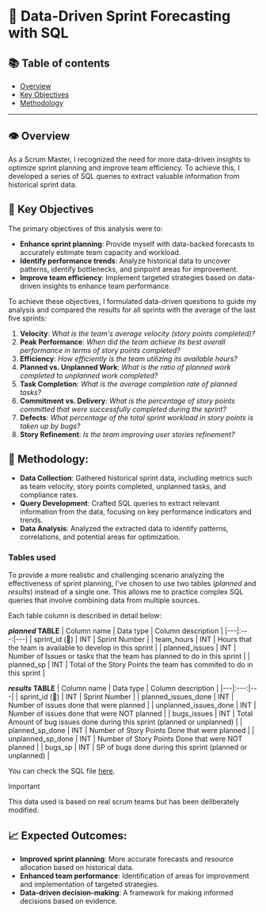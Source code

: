 # :mag_right: Data-Driven Sprint Forecasting with SQL

## 📚 Table of contents

- [Overview](#overview)
- [Key Objectives](#key-objectives)
- [Methodology](#methodology)

***

## :eye: Overview

As a Scrum Master, I recognized the need for more data-driven insights to optimize sprint planning and improve team efficiency. To achieve this, I developed a series of SQL queries to extract valuable information from historical sprint data.

## 🎯 Key Objectives

The primary objectives of this analysis were to:

- **Enhance sprint planning**: Provide myself with data-backed forecasts to accurately estimate team capacity and workload.
- **Identify performance trends**: Analyze historical data to uncover patterns, identify bottlenecks, and pinpoint areas for improvement.
- **Improve team efficiency**: Implement targeted strategies based on data-driven insights to enhance team performance.

To achieve these objectives, I formulated data-driven questions to guide my analysis and compared the results for all sprints with the average of the last five sprints:

1. **Velocity**: _What is the team's average velocity (story points completed)?_
2. **Peak Performance**: _When did the team achieve its best overall performance in terms of story points completed?_ 
3. **Efficiency**: _How efficiently is the team utilizing its available hours?_
4. **Planned vs. Unplanned Work**: _What is the ratio of planned work completed to unplanned work completed?_ 
5. **Task Completion**: _What is the average completion rate of planned tasks?_
6. **Commitment vs. Delivery**: _What is the percentage of story points committed that were successfully completed during the sprint?_ 
7. **Defects**: _What percentage of the total sprint workload in story points is taken up by bugs?_
8. **Story Refinement**: _Is the team improving user stories refinement?_


## 📖 Methodology:

- **Data Collection**: Gathered historical sprint data, including metrics such as team velocity, story points completed, unplanned tasks, and compliance rates.
- **Query Development**: Crafted SQL queries to extract relevant information from the data, focusing on key performance indicators and trends.
- **Data Analysis**: Analyzed the extracted data to identify patterns, correlations, and potential areas for optimization.

### Tables used

To provide a more realistic and challenging scenario analyzing the effectiveness of sprint planning, I've chosen to use two tables (_planned_ and _results_) instead of a single one. This allows me to practice complex SQL queries that involve combining data from multiple sources.

Each table column is described in detail below:

**_planned_ TABLE**
| Column name | Data type | Column description |
|---|:---:|---|
| sprint_id (🔑) | INT | Sprint Number | 
| team_hours | INT | Hours that the team is available to develop in this sprint |
| planned_issues | INT | Number of Issues or tasks that the team has planned to do in this sprint |
| planned_sp | INT | Total of the Story Points the team has commited to do in this sprint |


**_results_ TABLE**
| Column name | Data type | Column description |
|---|:---:|---|
| sprint_id (🔑) | INT | Sprint Number | 
| planned_issues_done | INT | Number of issues done that were planned |
| unplanned_issues_done | INT | Number of issues done that were NOT planned |
| bugs_issues | INT | Total Amount of bug issues done during this sprint (planned or unplanned) |
| planned_sp_done	| INT | Number of Story Points Done that were planned |
| unplanned_sp_done | INT | Number of Story Points Done that were NOT planned |
| bugs_sp | INT | SP of bugs done during this sprint (planned or unplanned) |

You can check the SQL file [here](https://github.com/XaviVelasco/).

> [!IMPORTANT]
> This data used is based on real scrum teams but has been deliberately modified.

## 📈 Expected Outcomes:

- **Improved sprint planning**: More accurate forecasts and resource allocation based on historical data.
- **Enhanced team performance**: Identification of areas for improvement and implementation of targeted strategies.
- **Data-driven decision-making**: A framework for making informed decisions based on evidence.

